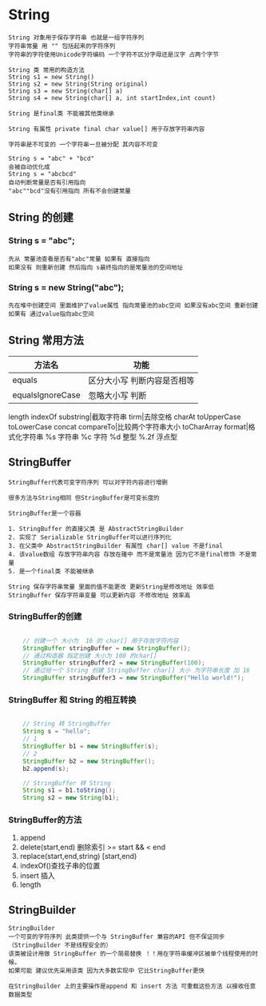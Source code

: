 # String

    String 对象用于保存字符串 也就是一组字符序列
    字符串常量 用 "" 包括起来的字符序列
    字符串的字符使用Unicode字符编码 一个字符不区分字母还是汉字 占两个字节

    String 类 常用的构造方法
    String s1 = new String()
    String s2 = new String(String original)
    String s3 = new String(char[] a)
    String s4 = new String(char[] a, int startIndex,int count)

    String 是final类 不能被其他类继承

    String 有属性 private final char value[] 用于存放字符串内容

    字符串是不可变的 一个字符串一旦被分配 其内容不可变

    String s = "abc" + "bcd"
    会被自动优化成
    String s = "abcbcd"
    自动判断常量是否有引用指向
    "abc""bcd"没有引用指向 所有不会创建常量
## String 的创建

### String s = "abc";
    
    先从 常量池查看是否有"abc"常量 如果有 直接指向
    如果没有 则重新创建 然后指向 s最终指向的是常量池的空间地址

### String s = new String("abc");

    先在堆中创建空间 里面维护了value属性 指向常量池的abc空间 如果没有abc空间 重新创建
    如果有 通过value指向abc空间

## String 常用方法
方法名|功能
--|--
equals|区分大小写 判断内容是否相等
equalslgnoreCase|忽略大小写 判断
length
indexOf
substring|截取字符串
tirm|去除空格
charAt
toUpperCase
toLowerCase
concat
compareTo|比较两个字符串大小
toCharArray
format|格式化字符串 %s 字符串 %c 字符 %d 整型 %.2f 浮点型

## StringBuffer

    StringBuffer代表可变字符序列 可以对字符内容进行增删

    很多方法与String相同 但StringBuffer是可变长度的
    
    StringBuffer是一个容器

    1. StringBuffer 的直接父类 是 AbstractStringBuilder
    2. 实现了 Serializable StringBuffer可以进行序列化
    3. 在父类中 AbstractStringBuilder 有属性 char[] value 不是final
    4. 该value数组 存放字符串内容 存放在碓中 而不是常量池 因为它不是final修饰 不是常量
    5. 是一个final类 不能被继承

    String 保存字符串常量 里面的值不能更改 更新String是修改地址 效率低
    StringBuffer 保存字符串变量 可以更新内容 不修改地址 效率高

### StringBuffer的创建

```java

    // 创建一个 大小为  16 的 char[] 用于存放字符内容
    StringBuffer stringBuffer = new StringBuffer();
    // 通过构造器 指定创建 大小为 100 的char[]
    StringBuffer stringBuffer2 = new StringBuffer(100);
    // 通过给一个 String 创建 StringBuffer char[] 大小 为字符串长度 加 16
    StringBuffer stringBuffer3 = new StringBuffer("Hello world!");

```

### StringBuffer 和 String 的相互转换
```java

    // String 转 StringBuffer
    String s = "hello";
    // 1
    StringBuffer b1 = new StringBuffer(s);
    // 2
    StringBuffer b2 = new StringBuffer();
    b2.append(s);

    // StringBuffer 转 String
    String s1 = b1.toString();
    String s2 = new String(b1);

```

### StringBuffer的方法

1. append
2. delete(start,end) 删除索引 >= start && < end
3. replace(start,end,string)    [start,end)
4. indexOf()查找子串的位置
5. insert 插入
6. length

## StringBuilder

    StringBuilder
    一个可变的字符序列 此类提供一个与 StringBuffer 兼容的API 但不保证同步（StringBuilder 不是线程安全的）
    该类被设计用做 StringBuffer 的一个简易替换 ！！用在字符串缓冲区被单个线程使用的时候。
    如果可能 建议优先采用该类 因为大多数实现中 它比StringBuffer更快

    在StringBuilder 上的主要操作是append 和 insert 方法 可重载这些方法 以接收任意数据类型
